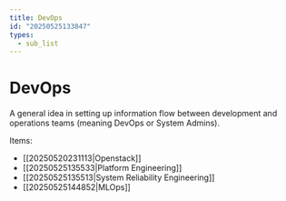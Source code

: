 ```yaml
---
title: DevOps
id: "20250525133847"
types:
  - sub_list
---
```


# DevOps
A general idea in setting up information flow between development and operations teams (meaning DevOps or System Admins).

Items:
- [[20250520231113|Openstack]]
- [[20250525135533|Platform Engineering]]
- [[20250525135513|System Reliability Engineering]]
- [[20250525144852|MLOps]]